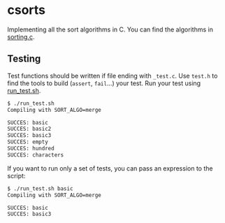 # csorts

Implementing all the sort algorithms in C. You can find the algorithms in [sorting.c](sorting.c).

## Testing
Test functions should be written if file ending with `_test.c`. Use `test.h` to find the tools to build (`assert`, `fail`...) your test. Run your test using [run_test.sh](run_test.sh).

```bash
$ ./run_test.sh
Compiling with SORT_ALGO=merge

SUCCES: basic
SUCCES: basic2
SUCCES: basic3
SUCCES: empty
SUCCES: hundred
SUCCES: characters
```

If you want to run only a set of tests, you can pass an expression to the script:
```bash
$ ./run_test.sh basic
Compiling with SORT_ALGO=merge

SUCCES: basic
SUCCES: basic3
```

